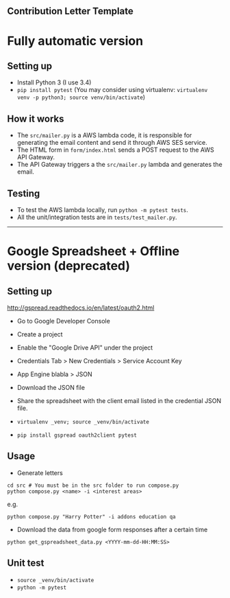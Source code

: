 Contribution Letter Template
----------------------------------

# Fully automatic version
## Setting up
* Install Python 3 (I use 3.4)
* `pip install pytest` (You may consider using virtualenv: `virtualenv venv -p python3; source venv/bin/activate`)

## How it works
* The `src/mailer.py` is a AWS lambda code, it is responsible for generating the email content and send it through AWS SES service.
* The HTML form in `form/index.html` sends a POST request to the AWS API Gateway.
* The API Gateway triggers a the `src/mailer.py` lambda and generates the email.

## Testing
* To test the AWS lambda locally, run `python -m pytest tests`.
* All the unit/integration tests are in `tests/test_mailer.py`.

-----

# Google Spreadsheet + Offline version (deprecated)
## Setting up

http://gspread.readthedocs.io/en/latest/oauth2.html
* Go to Google Developer Console
* Create a project
* Enable the "Google Drive API" under the project
* Credentials Tab > New Credentials > Service Account Key
* App Engine blabla > JSON
* Download the JSON file
* Share the spreadsheet with the client email listed in the credential JSON file.

* `virtualenv _venv; source _venv/bin/activate`
* `pip install gspread oauth2client pytest`

## Usage

* Generate letters
```
cd src # You must be in the src folder to run compose.py
python compose.py <name> -i <interest areas>
```

e.g. 

```
python compose.py "Harry Potter" -i addons education qa
```

* Download the data from google form responses after a certain time

```
python get_gspreadsheet_data.py <YYYY-mm-dd-HH:MM:SS>
```

## Unit test
* `source _venv/bin/activate`
* `python -m pytest`

